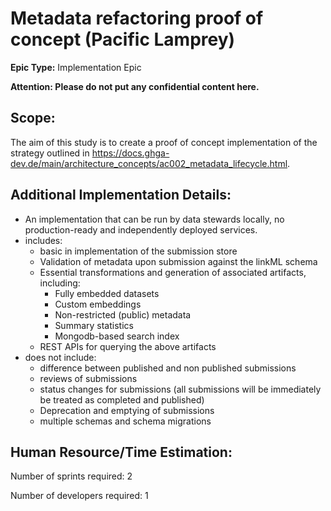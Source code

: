 # Metadata refactoring proof of concept (Pacific Lamprey)
**Epic Type:** Implementation Epic

**Attention: Please do not put any confidential content here.**

## Scope:
The aim of this study is to create a proof of concept implementation of the strategy
outlined in
https://docs.ghga-dev.de/main/architecture_concepts/ac002_metadata_lifecycle.html.


## Additional Implementation Details:

- An implementation that can be run by data stewards locally,
  no production-ready and independently deployed services.
- includes:
    - basic in implementation of the submission store
    - Validation of metadata upon submission against the linkML schema
    - Essential transformations and generation of associated artifacts, including:
        - Fully embedded datasets
        - Custom embeddings
        - Non-restricted (public) metadata
        - Summary statistics
        - Mongodb-based search index
    - REST APIs for querying the above artifacts
- does not include:
    - difference between published and non published submissions
    - reviews of submissions
    - status changes for submissions (all submissions will be immediately be treated
      as completed and published)
    - Deprecation and emptying of submissions
    - multiple schemas and schema migrations

## Human Resource/Time Estimation:

Number of sprints required: 2

Number of developers required: 1
